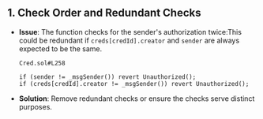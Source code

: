 ## 1. Check Order and Redundant Checks
- **Issue**: The function checks for the sender's authorization twice:This could be redundant if `creds[credId].creator` and `sender` are always expected to be the same.
    
    ```solidity
    Cred.sol#L258
    
    if (sender != _msgSender()) revert Unauthorized();
    if (creds[credId].creator != _msgSender()) revert Unauthorized();
    
    ```
    
- **Solution**: Remove redundant checks or ensure the checks serve distinct purposes.